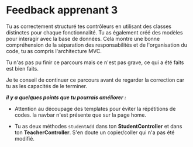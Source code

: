 # Feedback apprenant 3

Tu as correctement structuré tes contrôleurs en utilisant des classes distinctes pour chaque fonctionnalité. Tu as également créé des modèles pour interagir avec la base de données. Cela montre une bonne compréhension de la séparation des responsabilités et de l'organisation du code, tu as compris l'architecture MVC.

Tu n'as pas pu finir ce parcours mais ce n'est pas grave, ce qui a été faits est bien faits.

Je te conseil de continuer ce parcours avant de regarder la correction car tu as les capacités de le terminer.

**_il y a quelques points que tu pourrais améliorer :_**

- Attention au découpage des templates pour éviter la répétitions de codes. la navbar n'est présente que sur la page home.

- Tu as deux méthodes `studentAdd` dans ton **StudentController** et dans ton **TeacherController**. S'en doute un copier/coller qui n'a pas été modifié.
  